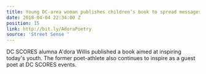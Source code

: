 ```yaml
---
title: Young DC-area woman publishes children’s book to spread messages of positivity
date: 2018-04-04 22:34:00 Z
position: 15
link: http://bit.ly/AdoraPoetry
source: 'Street Sense '
---
```


DC SCORES alumna A'dora Willis published a book aimed at inspiring today's youth. The former poet-athlete also continues to inspire as a guest poet at DC SCORES events. 